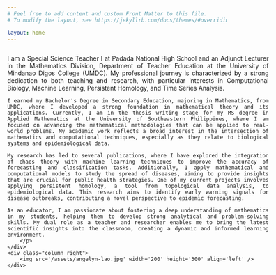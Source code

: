 ```yaml
---
# Feel free to add content and custom Front Matter to this file.
# To modify the layout, see https://jekyllrb.com/docs/themes/#overriding-theme-defaults

layout: home
---
```

<style>
/* Create two unequal columns that floats next to each other */
.column {
  float: left;
}

.left {
  width: 600px;
  text-align: justify;
}

.right {
  width: 200px;
  padding-left: 10px;
}
</style>

<div class="row">
	<div class="column left">
		<p>
    I am a Special Science Teacher I at Padada National High School and an Adjunct Lecturer in the Mathematics Division, Department of Teacher Education at the University of Mindanao Digos College (UMDC). My professional journey is characterized by a strong dedication to both teaching and research, with particular interests in Computational Biology, Machine Learning, Persistent Homology, and Time Series Analysis.

    I earned my Bachelor's Degree in Secondary Education, majoring in Mathematics, from UMDC, where I developed a strong foundation in mathematical theory and its applications. Currently, I am in the thesis writing stage for my MS degree in Applied Mathematics at the University of Southeastern Philippines, where I am focused on advancing the mathematical methodologies that can be applied to real-world problems. My academic work reflects a broad interest in the intersection of mathematics and computational techniques, especially as they relate to biological systems and epidemiological data.

    My research has led to several publications, where I have explored the integration of chaos theory with machine learning techniques to improve the accuracy of forecasting and classification tasks. Additionally, I apply mathematical and computational models to study the spread of diseases, aiming to provide insights that are crucial for public health strategies. One of my current projects involves applying persistent homology, a tool from topological data analysis, to epidemiological data. This research aims to identify early warning signals for disease outbreaks, contributing a novel perspective to epidemic forecasting.

    As an educator, I am passionate about fostering a deep understanding of mathematics in my students, helping them to develop strong analytical and problem-solving skills. My dual role as a teacher and researcher enables me to bring the latest scientific insights into the classroom, creating a dynamic and informed learning environment.
		</p>
	</div>
	<div class="column right">
		<img src='/assets/angelyn-lao.jpg' width='200' height='300' align='left' />
	</div>
</div>
